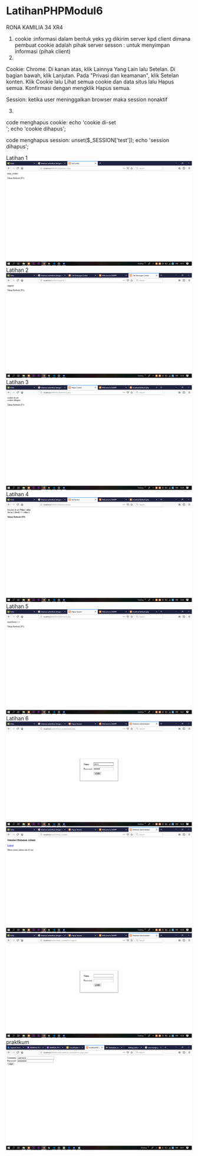 # LatihanPHPModul6
RONA KAMILIA 34 XR4
1. cookie :informasi dalam bentuk yeks yg dikirim server kpd client dimana pembuat cookie adalah pihak server
   sesson : untuk menyimpan informasi (pihak client)
2.
Cookie:
Chrome.
Di kanan atas, klik Lainnya Yang Lain lalu Setelan.
Di bagian bawah, klik Lanjutan.
Pada "Privasi dan keamanan", klik Setelan konten.
Klik Cookie lalu Lihat semua cookie dan data situs lalu Hapus semua.
Konfirmasi dengan mengklik Hapus semua.

Session:
ketika user meninggalkan browser maka session nonaktif

3. 
code menghapus cookie:
echo 'cookie di-set <br/>';
echo 'cookie dihapus';


code menghapus session:
unset($_SESSION['test']);
    echo 'session dihapus';


Latihan 1
![alt text](https://github.com/ronakamilia27rpl/LatihanPHPModul6/blob/master/latihan1.png)
Latihan 2
![alt text](https://github.com/ronakamilia27rpl/LatihanPHPModul6/blob/master/latihan2.png)
Latihan 3
![alt text](https://github.com/ronakamilia27rpl/LatihanPHPModul6/blob/master/latihan3.png)
Latihan 4
![alt text](https://github.com/ronakamilia27rpl/LatihanPHPModul6/blob/master/latihan4.png)
Latihan 5
![alt text](https://github.com/ronakamilia27rpl/LatihanPHPModul6/blob/master/latihan5.png)
Latihan 6
![alt text](https://github.com/ronakamilia27rpl/LatihanPHPModul6/blob/master/latihan6.1.png)
![alt text](https://github.com/ronakamilia27rpl/LatihanPHPModul6/blob/master/latihan6.3.png)
![alt text](https://github.com/ronakamilia27rpl/LatihanPHPModul6/blob/master/latihan6.4.png)
praktkum
![alt text](https://github.com/ronakamilia27rpl/LatihanPHPModul6/blob/master/Screenshot%20(371).png)

